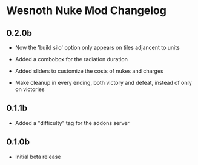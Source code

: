 # Wesnoth Nuke Mod Changelog

## 0.2.0b

- Now the 'build silo' option only appears on tiles adjancent to units

- Added a combobox for the radiation duration

- Added sliders to customize the costs of nukes and charges

- Make cleanup in every ending, both victory and defeat, instead of only on victories

## 0.1.1b

- Added a "difficulty" tag for the addons server

## 0.1.0b

- Initial beta release
